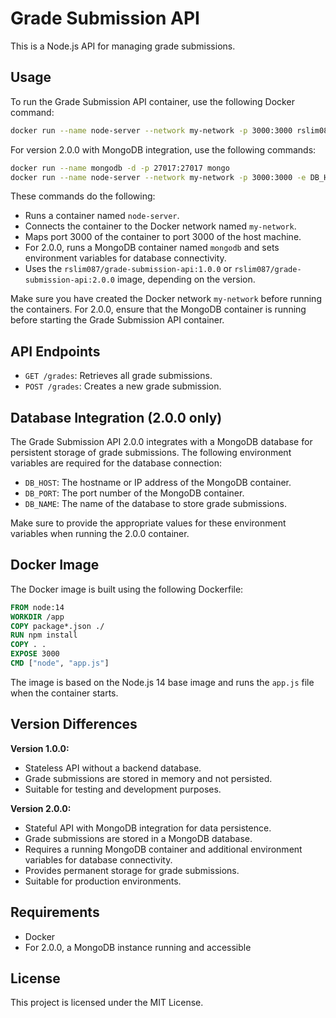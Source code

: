 # Grade Submission API

This is a Node.js API for managing grade submissions.

## Usage

To run the Grade Submission API container, use the following Docker command:

```bash
docker run --name node-server --network my-network -p 3000:3000 rslim087/grade-submission-api:1.0.0
```

For version 2.0.0 with MongoDB integration, use the following commands:

```bash
docker run --name mongodb -d -p 27017:27017 mongo
docker run --name node-server --network my-network -p 3000:3000 -e DB_HOST=mongodb -e DB_PORT=27017 -e DB_NAME=gradesDB rslim087/grade-submission-api:2.0.0
```

These commands do the following:

- Runs a container named `node-server`.
- Connects the container to the Docker network named `my-network`.
- Maps port 3000 of the container to port 3000 of the host machine.
- For 2.0.0, runs a MongoDB container named `mongodb` and sets environment variables for database connectivity.
- Uses the `rslim087/grade-submission-api:1.0.0` or `rslim087/grade-submission-api:2.0.0` image, depending on the version.

Make sure you have created the Docker network `my-network` before running the containers. For 2.0.0, ensure that the MongoDB container is running before starting the Grade Submission API container.

## API Endpoints

- `GET /grades`: Retrieves all grade submissions.
- `POST /grades`: Creates a new grade submission.

## Database Integration (2.0.0 only)

The Grade Submission API 2.0.0 integrates with a MongoDB database for persistent storage of grade submissions. The following environment variables are required for the database connection:

- `DB_HOST`: The hostname or IP address of the MongoDB container.
- `DB_PORT`: The port number of the MongoDB container.
- `DB_NAME`: The name of the database to store grade submissions.

Make sure to provide the appropriate values for these environment variables when running the 2.0.0 container.

## Docker Image

The Docker image is built using the following Dockerfile:

```dockerfile
FROM node:14
WORKDIR /app
COPY package*.json ./
RUN npm install
COPY . .
EXPOSE 3000
CMD ["node", "app.js"]
```

The image is based on the Node.js 14 base image and runs the `app.js` file when the container starts.

## Version Differences

**Version 1.0.0:**

- Stateless API without a backend database.
- Grade submissions are stored in memory and not persisted.
- Suitable for testing and development purposes.

**Version 2.0.0:**

- Stateful API with MongoDB integration for data persistence.
- Grade submissions are stored in a MongoDB database.
- Requires a running MongoDB container and additional environment variables for database connectivity.
- Provides permanent storage for grade submissions.
- Suitable for production environments.

## Requirements

- Docker
- For 2.0.0, a MongoDB instance running and accessible

## License

This project is licensed under the MIT License.
